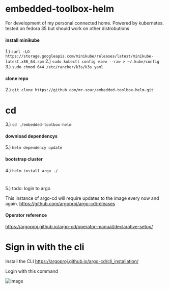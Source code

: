 # embedded-toolbox-helm
For development of my personal connected home. Powered by kubernetes.
tested on fedora 35 but should work on other distrobutions
#### install minikube
1.) `curl -LO https://storage.googleapis.com/minikube/releases/latest/minikube-latest.x86_64.rpm`
2.) `sudo kubectl config view --raw > ~/.kube/config`
3.) `sudo chmod 644 /etc/rancher/k3s/k3s.yaml`
#### clone repo
2.) `git clone https://github.com/mr-sour/embedded-toolbox-helm.git`
# cd 
3.) `cd ./embedded-toolbox-helm`
#### download dependencys
5.) `helm dependency update`
#### bootstrap cluster
4.) `helm install argo ./`
# 
5.) todo: login to argo

This instance of argo-cd will require updates to the image every now and again. https://github.com/argoproj/argo-cd/releases 

#### Operator reference
https://argoproj.github.io/argo-cd/operator-manual/declarative-setup/
# Sign in with the cli 
Install the CLI
https://argoproj.github.io/argo-cd/cli_installation/

Login with this command

![image](https://user-images.githubusercontent.com/2181180/166573169-cd2f8ad7-3813-4c0e-a061-b33d649a292f.png)
